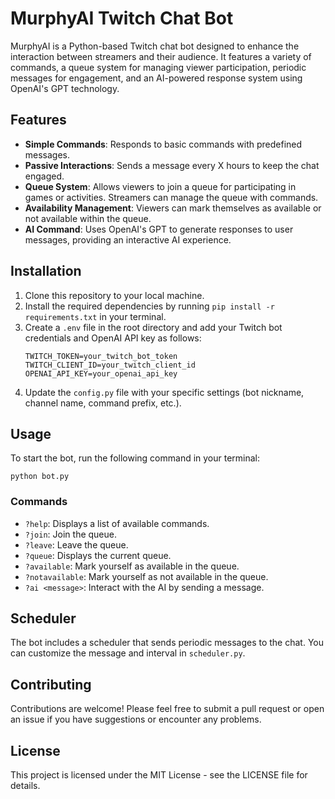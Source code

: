 # MurphyAI Twitch Chat Bot

MurphyAI is a Python-based Twitch chat bot designed to enhance the interaction between streamers and their audience. It features a variety of commands, a queue system for managing viewer participation, periodic messages for engagement, and an AI-powered response system using OpenAI's GPT technology.

## Features

- **Simple Commands**: Responds to basic commands with predefined messages.
- **Passive Interactions**: Sends a message every X hours to keep the chat engaged.
- **Queue System**: Allows viewers to join a queue for participating in games or activities. Streamers can manage the queue with commands.
- **Availability Management**: Viewers can mark themselves as available or not available within the queue.
- **AI Command**: Uses OpenAI's GPT to generate responses to user messages, providing an interactive AI experience.

## Installation

1. Clone this repository to your local machine.
2. Install the required dependencies by running `pip install -r requirements.txt` in your terminal.
3. Create a `.env` file in the root directory and add your Twitch bot credentials and OpenAI API key as follows:
    ```
    TWITCH_TOKEN=your_twitch_bot_token
    TWITCH_CLIENT_ID=your_twitch_client_id
    OPENAI_API_KEY=your_openai_api_key
    ```
4. Update the `config.py` file with your specific settings (bot nickname, channel name, command prefix, etc.).

## Usage

To start the bot, run the following command in your terminal:

```
python bot.py
```

### Commands

- `?help`: Displays a list of available commands.
- `?join`: Join the queue.
- `?leave`: Leave the queue.
- `?queue`: Displays the current queue.
- `?available`: Mark yourself as available in the queue.
- `?notavailable`: Mark yourself as not available in the queue.
- `?ai <message>`: Interact with the AI by sending a message.

## Scheduler

The bot includes a scheduler that sends periodic messages to the chat. You can customize the message and interval in `scheduler.py`.

## Contributing

Contributions are welcome! Please feel free to submit a pull request or open an issue if you have suggestions or encounter any problems.

## License

This project is licensed under the MIT License - see the LICENSE file for details.
